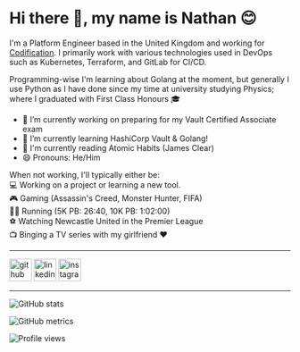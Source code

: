 <!--
**NathStevo97/NathStevo97** is a ✨ _special_ ✨ repository because its `README.md` (this file) appears on your GitHub profile.

Here are some ideas to get you started:

- 🔭 I’m currently working on ...

- 👯 I’m looking to collaborate on ...
- 🤔 I’m looking for help with ...
- 💬 Ask me about ...
- 📫 How to reach me: ...
- 🌱 I’m currently learning HashiCorp Vault, Golang, and any other cloud-native technology that I happen to find interesting!
- 😄 Pronouns: He/Him
- ⚡ Fun fact: ...
-->

# Hi there 👋, my name is Nathan :blush:
I'm a Platform Engineer based in the United Kingdom and working for [Codification](https://codification.io/).
I primarily work with various technologies used in DevOps such as Kubernetes, Terraform, and GitLab for CI/CD. 

Programming-wise I'm learning about Golang at the moment, but generally I use Python as I have done since my time at university studying Physics; where I graduated with First Class Honours :mortar_board:

- 🔭 I’m currently working on preparing for my Vault Certified Associate exam 
- 🌱 I’m currently learning HashiCorp Vault & Golang! 
- :book: I'm currently reading Atomic Habits (James Clear)
- 😄 Pronouns: He/Him 

When not working, I'll typically either be:<br>
:computer: Working on a project or learning a new tool.<br>
:video_game: Gaming (Assassin's Creed, Monster Hunter, FIFA)<br>
:running_man: Running (5K PB: 26:40, 10K PB: 1:02:00)<br>
:soccer: Watching Newcastle United in the Premier League<br>
:tv: Binging a TV series with my girlfriend :heart:

---

[<img src='https://cdn.jsdelivr.net/npm/simple-icons@3.0.1/icons/github.svg' alt='github' height='40'>](https://github.com/NathStevo97)  [<img src='https://cdn.jsdelivr.net/npm/simple-icons@3.0.1/icons/linkedin.svg' alt='linkedin' height='40'>](https://www.linkedin.com/in/nathanjstephenson/)  [<img src='https://cdn.jsdelivr.net/npm/simple-icons@3.0.1/icons/instagram.svg' alt='instagram' height='40'>](https://www.instagram.com/nath_stevo_97/)  

---

![GitHub stats](https://github-readme-stats.vercel.app/api?username=NathStevo97&show_icons=true&count_private=true)  

![GitHub metrics](https://metrics.lecoq.io/NathStevo97)  

![Profile views](https://gpvc.arturio.dev/NathStevo97)  
